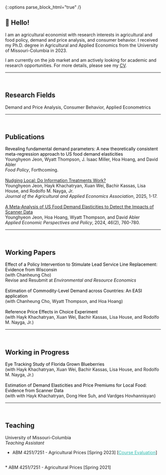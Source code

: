 {::options parse_block_html="true" /}

## 👏 Hello!

I am an agricultural economist with research interests in agricultural and food policy, demand and price analysis, and consumer behavior.
I received my Ph.D. degree in Agricultural and Applied Economics from the University of Missouri-Columbia in 2023. 

I am currently on the job market and am actively looking for academic and research opportunities.
For more details, please see my <a href="https://drive.google.com/file/d/1xm8eFO7rykp8yycjWC8pudH7pnZOGy2f/view?usp=drive_link"> CV</a>.

-----
<br>

## Research Fields
Demand and Price Analysis, Consumer Behavior, Applied Econometrics
  
-----
<br>

## Publications
<span style="color:black;"> Revealing fundamental demand parameters: A new theoretically consistent meta-regression approach to US food demand elasticities </span><br>
Younghyeon Jeon, Wyatt Thompson, J. Isaac Miller, Hoa Hoang, and David Abler<br>
<i> Food Policy</i>, Forthcoming. <br>
<br>
<a href="https://onlinelibrary.wiley.com/doi/full/10.1002/jaa2.70017">
Nudging Local: Do Information Treatments Work? </a><br>
Younghyeon Jeon, Hayk Khachatryan, Xuan Wei, Bachir Kassas, Lisa House, and Rodolfo M. Nayga, Jr.<br>
<i> Journal of the Agricultural and Applied Economics Association</i>, 2025, 1-17.<br>
<br>
<a href="https://onlinelibrary.wiley.com/doi/abs/10.1002/aepp.13414">
A Meta‐Analysis of US Food Demand Elasticities to Detect the Impacts of Scanner Data</a><br>
Younghyeon Jeon, Hoa Hoang, Wyatt Thompson, and David Abler<br>
<i> Applied Economic Perspectives and Policy</i>, 2024, 46(2), 760-780.<br>

-----
<br>

## Working Papers
<span style="color:black;"> Effect of a Policy Intervention to Stimulate Lead Service Line Replacement: Evidence from Wisconsin </span><br>
(with Chanheung Cho)<br>
Revise and Resubmit at <i>Environmental and Resource Economics</i><br>
<br>
<span style="color:black;"> Estimation of Commodity-Level Demand across Countries: An EASI application </span><br>
(with Chanheung Cho, Wyatt Thompson, and Hoa Hoang)<br>
<br>
<span style="color:black;"> Reference Price Effects in Choice Experiment </span><br>
(with Hayk Khachatryan, Xuan Wei, Bachir Kassas, Lisa House, and Rodolfo M. Nayga, Jr.)<br>

-----
<br>

## Working in Progress

<span style="color:black;"> Eye Tracking Study of Florida Grown Blueberries </span><br>
(with Hayk Khachatryan, Xuan Wei, Bachir Kassas, Lisa House, and Rodolfo M. Nayga, Jr.)<br>
<br>
<span style="color:black;"> Estimation of Demand Elasticities and Price Premiums for Local Food: Evidence from Scanner Data </span><br>
(with with Hayk Khachatryan, Dong Hee Suh, and Vardges Hovhannisyan)<br>

-----
<br>

## Teaching

University of Missouri-Columbia<br>
<i>Teaching Assistant</i><br>
* ABM 4251/7251 - Agricultural Prices [Spring 2023]
[<a href="https://drive.google.com/file/d/1ykF8eD0weIil5HfLaDAHSzwqvIfJV32i/view?usp=drive_link" style="color:#2ebaae;">Course Evaluation</a>]<br>
<br>
* ABM 4251/7251 - Agricultural Prices [Spring 2021]

